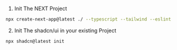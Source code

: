 


1. Init The NEXT Project
```bash
npx create-next-app@latest ./ --typescript --tailwind --eslint
```
2. Init The shadcn/ui in your existing Project
```bash
npx shadcn@latest init
```